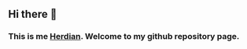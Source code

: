 ## Hi there 👋

### This is me [Herdian](https://id.linkedin.com/in/herdiansc). Welcome to my github repository page.
